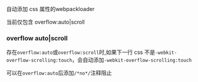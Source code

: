 自动添加 css 属性的webpackloader

当前仅包含 overflow:auto|scroll

### overflow auto|scroll

存在`overflow:auto`或`overflow:scroll`时,如果下一行 css 不是`-webkit-overflow-scrolling:touch`，会自动添加`-webkit-overflow-scrolling:touch`

可以在`overflow:auto`后添加`/*no*/`注释阻止
